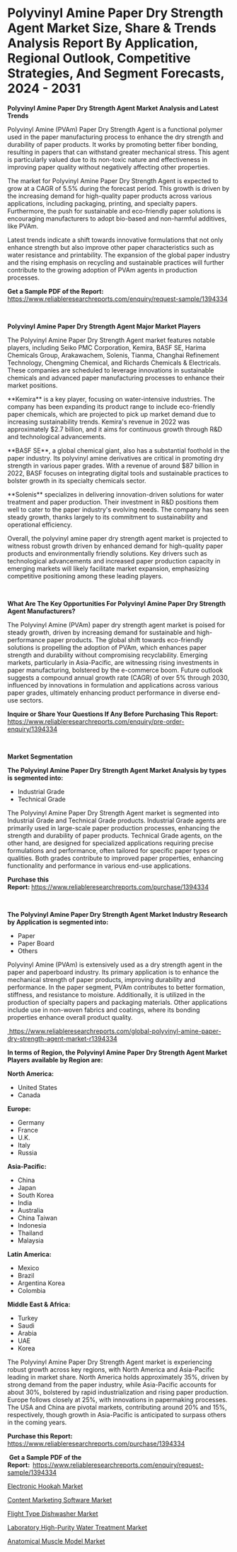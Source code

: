 <p><h1>Polyvinyl Amine Paper Dry Strength Agent Market Size, Share & Trends Analysis Report By Application, Regional Outlook, Competitive Strategies, And Segment Forecasts, 2024 - 2031</h1></p><p><strong>Polyvinyl Amine Paper Dry Strength Agent Market Analysis and Latest Trends</strong></p>
<p><p>Polyvinyl Amine (PVAm) Paper Dry Strength Agent is a functional polymer used in the paper manufacturing process to enhance the dry strength and durability of paper products. It works by promoting better fiber bonding, resulting in papers that can withstand greater mechanical stress. This agent is particularly valued due to its non-toxic nature and effectiveness in improving paper quality without negatively affecting other properties.</p><p>The market for Polyvinyl Amine Paper Dry Strength Agent is expected to grow at a CAGR of 5.5% during the forecast period. This growth is driven by the increasing demand for high-quality paper products across various applications, including packaging, printing, and specialty papers. Furthermore, the push for sustainable and eco-friendly paper solutions is encouraging manufacturers to adopt bio-based and non-harmful additives, like PVAm.</p><p>Latest trends indicate a shift towards innovative formulations that not only enhance strength but also improve other paper characteristics such as water resistance and printability. The expansion of the global paper industry and the rising emphasis on recycling and sustainable practices will further contribute to the growing adoption of PVAm agents in production processes.</p></p>
<p><strong>Get a Sample PDF of the Report:&nbsp;</strong> <a href="https://www.reliableresearchreports.com/enquiry/request-sample/1394334?utm_campaign=34&utm_medium=2&utm_source=Github&utm_content=ia&utm_term=05122024&utm_id=polyvinyl-amine-paper-dry-strength-agent">https://www.reliableresearchreports.com/enquiry/request-sample/1394334</a></p>
<p>&nbsp;</p>
<p><strong>Polyvinyl Amine Paper Dry Strength Agent Major Market Players</strong></p>
<p><p>The Polyvinyl Amine Paper Dry Strength Agent market features notable players, including Seiko PMC Corporation, Kemira, BASF SE, Harima Chemicals Group, Arakawachem, Solenis, Tianma, Changhai Refinement Technology, Chengming Chemical, and Richards Chemicals & Electricals. These companies are scheduled to leverage innovations in sustainable chemicals and advanced paper manufacturing processes to enhance their market positions.</p><p>**Kemira** is a key player, focusing on water-intensive industries. The company has been expanding its product range to include eco-friendly paper chemicals, which are projected to pick up market demand due to increasing sustainability trends. Kemira's revenue in 2022 was approximately $2.7 billion, and it aims for continuous growth through R&D and technological advancements.</p><p>**BASF SE**, a global chemical giant, also has a substantial foothold in the paper industry. Its polyvinyl amine derivatives are critical in promoting dry strength in various paper grades. With a revenue of around $87 billion in 2022, BASF focuses on integrating digital tools and sustainable practices to bolster growth in its specialty chemicals sector.</p><p>**Solenis** specializes in delivering innovation-driven solutions for water treatment and paper production. Their investment in R&D positions them well to cater to the paper industry's evolving needs. The company has seen steady growth, thanks largely to its commitment to sustainability and operational efficiency.</p><p>Overall, the polyvinyl amine paper dry strength agent market is projected to witness robust growth driven by enhanced demand for high-quality paper products and environmentally friendly solutions. Key drivers such as technological advancements and increased paper production capacity in emerging markets will likely facilitate market expansion, emphasizing competitive positioning among these leading players.</p></p>
<p>&nbsp;</p>
<p><strong>What Are The Key Opportunities For Polyvinyl Amine Paper Dry Strength Agent Manufacturers?</strong></p>
<p><p>The Polyvinyl Amine (PVAm) paper dry strength agent market is poised for steady growth, driven by increasing demand for sustainable and high-performance paper products. The global shift towards eco-friendly solutions is propelling the adoption of PVAm, which enhances paper strength and durability without compromising recyclability. Emerging markets, particularly in Asia-Pacific, are witnessing rising investments in paper manufacturing, bolstered by the e-commerce boom. Future outlook suggests a compound annual growth rate (CAGR) of over 5% through 2030, influenced by innovations in formulation and applications across various paper grades, ultimately enhancing product performance in diverse end-use sectors.</p></p>
<p><strong>Inquire or Share Your Questions If Any Before Purchasing This Report:</strong> <a href="https://www.reliableresearchreports.com/enquiry/pre-order-enquiry/1394334?utm_campaign=34&utm_medium=2&utm_source=Github&utm_content=ia&utm_term=05122024&utm_id=polyvinyl-amine-paper-dry-strength-agent">https://www.reliableresearchreports.com/enquiry/pre-order-enquiry/1394334</a></p>
<p>&nbsp;</p>
<p><strong>Market Segmentation</strong></p>
<p><strong>The Polyvinyl Amine Paper Dry Strength Agent Market Analysis by types is segmented into:</strong></p>
<p><ul><li>Industrial Grade</li><li>Technical Grade</li></ul></p>
<p><p>The Polyvinyl Amine Paper Dry Strength Agent market is segmented into Industrial Grade and Technical Grade products. Industrial Grade agents are primarily used in large-scale paper production processes, enhancing the strength and durability of paper products. Technical Grade agents, on the other hand, are designed for specialized applications requiring precise formulations and performance, often tailored for specific paper types or qualities. Both grades contribute to improved paper properties, enhancing functionality and performance in various end-use applications.</p></p>
<p><strong>Purchase this Report:&nbsp;</strong><a href="https://www.reliableresearchreports.com/purchase/1394334?utm_campaign=34&utm_medium=2&utm_source=Github&utm_content=ia&utm_term=05122024&utm_id=polyvinyl-amine-paper-dry-strength-agent">https://www.reliableresearchreports.com/purchase/1394334</a></p>
<p>&nbsp;</p>
<p><strong>The Polyvinyl Amine Paper Dry Strength Agent Market Industry Research by Application is segmented into:</strong></p>
<p><ul><li>Paper</li><li>Paper Board</li><li>Others</li></ul></p>
<p><p>Polyvinyl Amine (PVAm) is extensively used as a dry strength agent in the paper and paperboard industry. Its primary application is to enhance the mechanical strength of paper products, improving durability and performance. In the paper segment, PVAm contributes to better formation, stiffness, and resistance to moisture. Additionally, it is utilized in the production of specialty papers and packaging materials. Other applications include use in non-woven fabrics and coatings, where its bonding properties enhance overall product quality.</p></p>
<p><a href="https://www.reliableresearchreports.com/global-polyvinyl-amine-paper-dry-strength-agent-market-r1394334?utm_campaign=34&utm_medium=2&utm_source=Github&utm_content=ia&utm_term=05122024&utm_id=polyvinyl-amine-paper-dry-strength-agent">&nbsp;https://www.reliableresearchreports.com/global-polyvinyl-amine-paper-dry-strength-agent-market-r1394334</a></p>
<p><strong>In terms of Region, the Polyvinyl Amine Paper Dry Strength Agent Market Players available by Region are:</strong></p>
<p>
    <p> <strong> North America: </strong>
        <ul>
            <li>United States</li>
            <li>Canada</li>
        </ul>
        </p> 
    <p> <strong> Europe: </strong>
        <ul>
            <li>Germany</li>
            <li>France</li>
            <li>U.K.</li>
            <li>Italy</li>
            <li>Russia</li>
        </ul>
        </p> 
    <p> <strong> Asia-Pacific: </strong>
        <ul>
            <li>China</li>
            <li>Japan</li>
            <li>South Korea</li>
            <li>India</li>
            <li>Australia</li>
            <li>China Taiwan</li>
            <li>Indonesia</li>
            <li>Thailand</li>
            <li>Malaysia</li>
        </ul>
        </p> 
    <p> <strong> Latin America: </strong>
        <ul>
            <li>Mexico</li>
            <li>Brazil</li>
            <li>Argentina Korea</li>
            <li>Colombia</li>
        </ul>
        </p> 
    <p> <strong> Middle East & Africa: </strong>
        <ul>
            <li>Turkey</li>
            <li>Saudi</li>
            <li>Arabia</li>
            <li>UAE</li>
            <li>Korea</li>
        </ul>
    </p>
    </p>
<p><p>The Polyvinyl Amine Paper Dry Strength Agent market is experiencing robust growth across key regions, with North America and Asia-Pacific leading in market share. North America holds approximately 35%, driven by strong demand from the paper industry, while Asia-Pacific accounts for about 30%, bolstered by rapid industrialization and rising paper production. Europe follows closely at 25%, with innovations in papermaking processes. The USA and China are pivotal markets, contributing around 20% and 15%, respectively, though growth in Asia-Pacific is anticipated to surpass others in the coming years.</p></p>
<p><strong>Purchase this Report: </strong><a href="https://www.reliableresearchreports.com/purchase/1394334?utm_campaign=34&utm_medium=2&utm_source=Github&utm_content=ia&utm_term=05122024&utm_id=polyvinyl-amine-paper-dry-strength-agent">https://www.reliableresearchreports.com/purchase/1394334</a></p>
<p>&nbsp;<strong>Get a Sample PDF of the Report:&nbsp;&nbsp;</strong><a href="https://www.reliableresearchreports.com/enquiry/request-sample/1394334?utm_campaign=34&utm_medium=2&utm_source=Github&utm_content=ia&utm_term=05122024&utm_id=polyvinyl-amine-paper-dry-strength-agent">https://www.reliableresearchreports.com/enquiry/request-sample/1394334</a></p>
<p><strong></strong></p>
<p><p><a href="https://github.com/AlisaRowe24/Market-Research-Report-List-1/blob/main/electronic-hookah-market.md?utm_campaign=34&utm_medium=2&utm_source=Github&utm_content=ia&utm_term=05122024&utm_id=polyvinyl-amine-paper-dry-strength-agent">Electronic Hookah Market</a></p><p><a href="https://www.linkedin.com/pulse/strategic-market-outlook-content-marketing-software-key-nzdme?utm_campaign=34&utm_medium=2&utm_source=Github&utm_content=ia&utm_term=05122024&utm_id=polyvinyl-amine-paper-dry-strength-agent">Content Marketing Software Market</a></p><p><a href="https://issuu.com/reportprime-2/docs/flight-type-dishwasher-market-size-2030.pptx?utm_campaign=34&utm_medium=2&utm_source=Github&utm_content=ia&utm_term=05122024&utm_id=polyvinyl-amine-paper-dry-strength-agent">Flight Type Dishwasher Market</a></p><p><a href="https://github.com/arvelm4nthig/Market-Research-Report-List-1/blob/main/laboratory-high-purity-water-treatment-market.md?utm_campaign=34&utm_medium=2&utm_source=Github&utm_content=ia&utm_term=05122024&utm_id=polyvinyl-amine-paper-dry-strength-agent">Laboratory High-Purity Water Treatment Market</a></p><p><a href="https://issuu.com/reportprime-2/docs/anatomical-muscle-model-market-size-2030.pptx?utm_campaign=34&utm_medium=2&utm_source=Github&utm_content=ia&utm_term=05122024&utm_id=polyvinyl-amine-paper-dry-strength-agent">Anatomical Muscle Model Market</a></p></p>